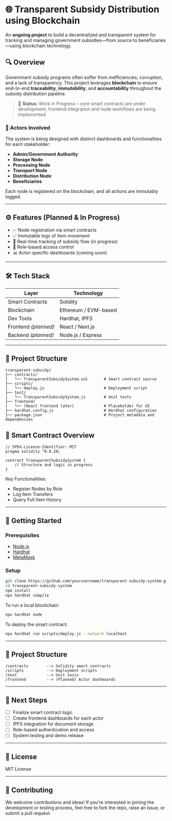 # 🌐 Transparent Subsidy Distribution using Blockchain

An **ongoing project** to build a decentralized and transparent system for tracking and managing government subsidies—from source to beneficiaries—using blockchain technology.

## 🔍 Overview

Government subsidy programs often suffer from inefficiencies, corruption, and a lack of transparency. This project leverages **blockchain** to ensure end-to-end **traceability**, **immutability**, and **accountability** throughout the subsidy distribution pipeline.

> 🚧 **Status**: Work in Progress – core smart contracts are under development; frontend integration and node workflows are being implemented.

### 👥 Actors Involved

The system is being designed with distinct dashboards and functionalities for each stakeholder:

- **Admin/Government Authority**
- **Storage Node**
- **Processing Node**
- **Transport Node**
- **Distribution Node**
- **Beneficiaries**

Each node is registered on the blockchain, and all actions are immutably logged.

---

## ⚙️ Features (Planned & In Progress)

- ✅ Node registration via smart contracts  
- ✅ Immutable logs of item movement  
- 🔄 Real-time tracking of subsidy flow (in progress)  
- 🔐 Role-based access control  
- 📊 Actor-specific dashboards (coming soon)  

---

## 🛠 Tech Stack

| Layer          | Technology            |
|----------------|------------------------|
| Smart Contracts| Solidity               |
| Blockchain     | Ethereum / EVM-based   |
| Dev Tools      | Hardhat, IPFS          |
| Frontend *(planned)* | React / Next.js  |
| Backend *(planned)*  | Node.js / Express|

---
## 📂 Project Structure

```
transparent-subsidy/
├── contracts/
│   └── TransparentSubsidySystem.sol       # Smart contract source
├── scripts/
│   └── deploy.js                          # Deployment script
├── test/
│   └── TransparentSubsidySystem.js        # Unit tests
├── frontend/
│   └── (React frontend later)             # Placeholder for UI
├── hardhat.config.js                      # Hardhat configuration
├── package.json                           # Project metadata and dependencies
```


## 🧱 Smart Contract Overview

```solidity
// SPDX-License-Identifier: MIT
pragma solidity ^0.8.20;

contract TransparentSubsidySystem {
    // Structure and logic in progress
}
```

Key Functionalities:
- Register Nodes by Role
- Log Item Transfers
- Query Full Item History

---

## 🚀 Getting Started

### Prerequisites

- [Node.js](https://nodejs.org/)
- [Hardhat](https://hardhat.org/)
- [MetaMask](https://metamask.io/)

### Setup

```bash
git clone https://github.com/yourusername/transparent-subsidy-system.git
cd transparent-subsidy-system
npm install
npx hardhat compile
```

To run a local blockchain:

```bash
npx hardhat node
```

To deploy the smart contract:

```bash
npx hardhat run scripts/deploy.js --network localhost
```

---

## 📂 Project Structure

```
/contracts        --> Solidity smart contracts  
/scripts          --> Deployment scripts  
/test             --> Unit tests  
/frontend         --> (Planned) Actor dashboards  
```

---

## 🧩 Next Steps

- [ ] Finalize smart contract logic  
- [ ] Create frontend dashboards for each actor  
- [ ] IPFS integration for document storage  
- [ ] Role-based authentication and access  
- [ ] System testing and demo release  

---

## 📄 License

MIT License

---

## 🤝 Contributing

We welcome contributions and ideas! If you're interested in joining the development or testing process, feel free to fork the repo, raise an issue, or submit a pull request.
